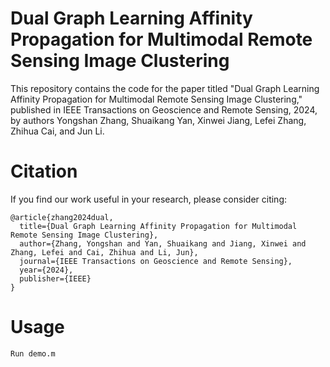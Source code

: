 # Dual Graph Learning Affinity Propagation for Multimodal Remote Sensing Image Clustering
This repository contains the code for the paper titled "Dual Graph Learning Affinity Propagation for Multimodal Remote Sensing Image Clustering," published in IEEE Transactions on Geoscience and Remote Sensing, 2024, by authors Yongshan Zhang, Shuaikang Yan, Xinwei Jiang, Lefei Zhang, Zhihua Cai, and Jun Li.  

# Citation
If you find our work useful in your research, please consider citing:

```plain
@article{zhang2024dual,
  title={Dual Graph Learning Affinity Propagation for Multimodal Remote Sensing Image Clustering},
  author={Zhang, Yongshan and Yan, Shuaikang and Jiang, Xinwei and Zhang, Lefei and Cai, Zhihua and Li, Jun},
  journal={IEEE Transactions on Geoscience and Remote Sensing},
  year={2024},
  publisher={IEEE}
}
```

# Usage  
```markdown
Run demo.m
```

